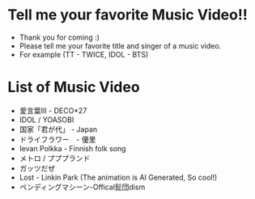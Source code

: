 # Tell me your favorite Music Video!!
- Thank you for coming :)
- Please tell me your favorite title and singer of a music video.
- For example (TT - TWICE, IDOL - BTS)

# List of Music Video
- 愛言葉Ⅲ - DECO*27
- IDOL / YOASOBI
- 国家「君が代」 - Japan
- ドライフラワー　- 優里
- Ievan Polkka - Finnish folk song
- メトロ / プププランド
- ガッツだぜ
- Lost - Linkin Park (The animation is AI Generated, So cool!)
- ペンディングマシーン-Offical髭団dism
